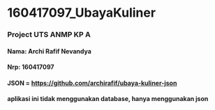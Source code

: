 # 160417097_UbayaKuliner
### Project UTS ANMP KP A
#### Nama: Archi Rafif Nevandya
#### Nrp: 160417097
#### JSON = https://github.com/archirafif/ubaya-kuliner-json
#### aplikasi ini tidak menggunakan database, hanya menggunakan json